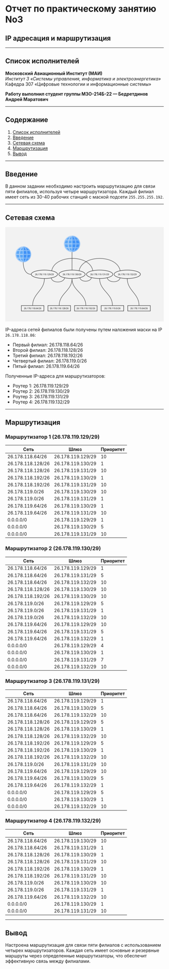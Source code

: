 # Отчет по практическому занятию No3
## IP адресация и маршрутизация

---
## Список исполнителей

**Московский Авиационный Институт (МАИ)**  
*Институт 3 «Системы управления, информатика и электроэнергетика»*  
Кафедра 307 «Цифровые технологии и информационные системы»

**Работу выполнил студент группы М3О-214Б-22 — Бедретдинов Андрей Маратович**

---

## Содержание

1. [Список исполнителей](#Список-исполнителей)
2. [Введение](#Введение)
3. [Сетевая схема](#Сетевая-схема)
4. [Маршрутизация](#Маршрутизация)
5. [Вывод](#Вывод)

---

## Введение

В данном задании необходимо настроить маршрутизацию для связи пяти филиалов, используя четыре маршрутизатора. Каждый филиал имеет сеть из 30-40 рабочих станций с маской подсети `255.255.255.192`.

---

## Сетевая схема
![](network.jpg)

IP-адреса сетей филиалов были получены путем наложения маски на IP `26.178.118.86`:

- Первый филиал: 26.178.118.64/26
- Второй филиал: 26.178.118.128/26
- Третий филиал: 26.178.118.192/26
- Четвертый филиал: 26.178.119.0/26
- Пятый филиал: 26.178.119.64/26

Полученные IP-адреса для маршрутизаторов:

- Роутер 1: 26.178.119.129/29
- Роутер 2: 26.178.119.130/29
- Роутер 3: 26.178.119.131/29
- Роутер 4: 26.178.119.132/29


---

## Маршрутизация
### Маршрутизатор 1 (26.178.119.129/29)

| Сеть             | Шлюз             | Приоритет |
|------------------|------------------|-----------|
| 26.178.118.64/26 | 26.178.119.129/29 | 10        |
| 26.178.118.128/26 | 26.178.119.130/29 | 1         |
| 26.178.118.128/26 | 26.178.119.131/29 | 10        |
| 26.178.118.192/26 | 26.178.119.130/29 | 1         |
| 26.178.118.192/26 | 26.178.119.131/29 | 10        |
| 26.178.119.0/26   | 26.178.119.130/29 | 10        |
| 26.178.119.0/26   | 26.178.119.131/29 | 1         |
| 26.178.119.64/26  | 26.178.119.130/29 | 1         |
| 26.178.119.64/26  | 26.178.119.131/29 | 10        |
| 0.0.0.0/0         | 26.178.119.129/29 | 1         |
| 0.0.0.0/0         | 26.178.119.130/29 | 5         |
| 0.0.0.0/0         | 26.178.119.131/29 | 10        |

### Маршрутизатор 2 (26.178.119.130/29)

| Сеть             | Шлюз             | Приоритет |
|------------------|------------------|-----------|
| 26.178.118.64/26 | 26.178.119.129/29 | 1         |
| 26.178.118.64/26 | 26.178.119.131/29 | 5         |
| 26.178.118.64/26 | 26.178.119.132/29 | 10        |
| 26.178.118.128/26 | 26.178.119.130/29 | 10        |
| 26.178.118.192/26 | 26.178.119.130/29 | 10        |
| 26.178.119.0/26   | 26.178.119.129/29 | 5         |
| 26.178.119.0/26   | 26.178.119.131/29 | 1         |
| 26.178.119.0/26   | 26.178.119.132/29 | 10        |
| 26.178.119.64/26  | 26.178.119.129/29 | 10        |
| 26.178.119.64/26  | 26.178.119.131/29 | 5         |
| 26.178.119.64/26  | 26.178.119.132/29 | 1         |
| 0.0.0.0/0         | 26.178.119.129/29 | 4         |
| 0.0.0.0/0         | 26.178.119.130/29 | 1         |
| 0.0.0.0/0         | 26.178.119.131/29 | 7         |
| 0.0.0.0/0         | 26.178.119.132/29 | 10        |

### Маршрутизатор 3 (26.178.119.131/29)

| Сеть             | Шлюз             | Приоритет |
|------------------|------------------|----------|
| 26.178.118.64/26 | 26.178.119.129/29 | 1        |
| 26.178.118.64/26 | 26.178.119.130/29 | 5        |
| 26.178.118.64/26 | 26.178.119.132/29 | 10       |
| 26.178.118.128/26 | 26.178.119.129/29 | 5        |
| 26.178.118.128/26 | 26.178.119.130/29 | 1        |
| 26.178.118.128/26 | 26.178.119.132/29 | 10       |
| 26.178.118.192/26 | 26.178.119.129/29 | 5        |
| 26.178.118.192/26 | 26.178.119.130/29 | 1        |
| 26.178.118.192/26 | 26.178.119.132/29 | 10       |
| 26.178.119.0/26   | 26.178.119.131/29 | 10        |
| 26.178.119.64/26  | 26.178.119.129/29 | 10        |
| 26.178.119.64/26  | 26.178.119.130/29 | 5         |
| 26.178.119.64/26  | 26.178.119.132/29 | 1         |
| 0.0.0.0/0         | 26.178.119.129/29 | 5         |
| 0.0.0.0/0         | 26.178.119.130/29 | 1         |
| 0.0.0.0/0         | 26.178.119.132/29 | 10        |

### Маршрутизатор 4 (26.178.119.132/29)

| Сеть             | Шлюз             | Приоритет |
|------------------|------------------|-----------|
| 26.178.118.64/26 | 26.178.119.130/29 | 10        |
| 26.178.118.64/26 | 26.178.119.131/29 | 1         |
| 26.178.118.128/26 | 26.178.119.130/29 | 1         |
| 26.178.118.128/26 | 26.178.119.131/29 | 10        |
| 26.178.118.192/26 | 26.178.119.130/29 | 1         |
| 26.178.118.192/26 | 26.178.119.131/29 | 10        |
| 26.178.119.0/26   | 26.178.119.130/29 | 10        |
| 26.178.119.0/26   | 26.178.119.131/29 | 1         |
| 26.178.119.64/26  | 26.178.119.132/29 | 10        |
| 0.0.0.0/0         | 26.178.119.130/29 | 1         |
| 0.0.0.0/0         | 26.178.119.131/29 | 10        |

---

## Вывод
Настроена маршрутизация для связи пяти филиалов с использованием четырех маршрутизаторов. Каждая сеть имеет основные и резервные маршруты через определенные маршрутизаторы, что обеспечит эффективную связь между филиалами.
